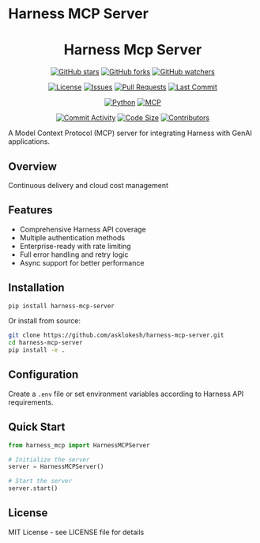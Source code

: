 # Harness MCP Server

<div align="center">

# Harness Mcp Server

[![GitHub stars](https://img.shields.io/github/stars/LokiMCPUniverse/harness-mcp-server?style=social)](https://github.com/LokiMCPUniverse/harness-mcp-server/stargazers)
[![GitHub forks](https://img.shields.io/github/forks/LokiMCPUniverse/harness-mcp-server?style=social)](https://github.com/LokiMCPUniverse/harness-mcp-server/network)
[![GitHub watchers](https://img.shields.io/github/watchers/LokiMCPUniverse/harness-mcp-server?style=social)](https://github.com/LokiMCPUniverse/harness-mcp-server/watchers)

[![License](https://img.shields.io/github/license/LokiMCPUniverse/harness-mcp-server?style=for-the-badge)](https://github.com/LokiMCPUniverse/harness-mcp-server/blob/main/LICENSE)
[![Issues](https://img.shields.io/github/issues/LokiMCPUniverse/harness-mcp-server?style=for-the-badge)](https://github.com/LokiMCPUniverse/harness-mcp-server/issues)
[![Pull Requests](https://img.shields.io/github/issues-pr/LokiMCPUniverse/harness-mcp-server?style=for-the-badge)](https://github.com/LokiMCPUniverse/harness-mcp-server/pulls)
[![Last Commit](https://img.shields.io/github/last-commit/LokiMCPUniverse/harness-mcp-server?style=for-the-badge)](https://github.com/LokiMCPUniverse/harness-mcp-server/commits)

[![Python](https://img.shields.io/badge/Python-3776AB?style=for-the-badge&logo=python&logoColor=white)](https://python.org)
[![MCP](https://img.shields.io/badge/Model_Context_Protocol-DC143C?style=for-the-badge)](https://modelcontextprotocol.io)

[![Commit Activity](https://img.shields.io/github/commit-activity/m/LokiMCPUniverse/harness-mcp-server?style=flat-square)](https://github.com/LokiMCPUniverse/harness-mcp-server/pulse)
[![Code Size](https://img.shields.io/github/languages/code-size/LokiMCPUniverse/harness-mcp-server?style=flat-square)](https://github.com/LokiMCPUniverse/harness-mcp-server)
[![Contributors](https://img.shields.io/github/contributors/LokiMCPUniverse/harness-mcp-server?style=flat-square)](https://github.com/LokiMCPUniverse/harness-mcp-server/graphs/contributors)

</div>

A Model Context Protocol (MCP) server for integrating Harness with GenAI applications.

## Overview

Continuous delivery and cloud cost management

## Features

- Comprehensive Harness API coverage
- Multiple authentication methods
- Enterprise-ready with rate limiting
- Full error handling and retry logic
- Async support for better performance

## Installation

```bash
pip install harness-mcp-server
```

Or install from source:

```bash
git clone https://github.com/asklokesh/harness-mcp-server.git
cd harness-mcp-server
pip install -e .
```

## Configuration

Create a `.env` file or set environment variables according to Harness API requirements.

## Quick Start

```python
from harness_mcp import HarnessMCPServer

# Initialize the server
server = HarnessMCPServer()

# Start the server
server.start()
```

## License

MIT License - see LICENSE file for details
